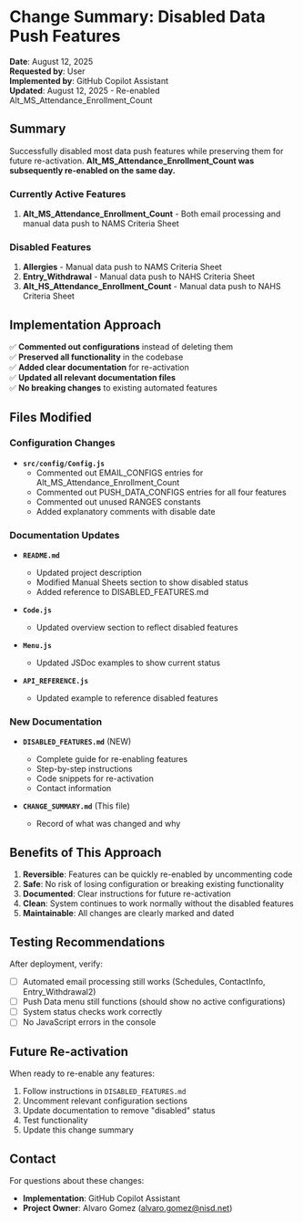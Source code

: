 # Change Summary: Disabled Data Push Features

**Date**: August 12, 2025  
**Requested by**: User  
**Implemented by**: GitHub Copilot Assistant  
**Updated**: August 12, 2025 - Re-enabled Alt_MS_Attendance_Enrollment_Count

## Summary

Successfully disabled most data push features while preserving them for future re-activation. **Alt_MS_Attendance_Enrollment_Count was subsequently re-enabled on the same day.**

### Currently Active Features
1. **Alt_MS_Attendance_Enrollment_Count** - Both email processing and manual data push to NAMS Criteria Sheet

### Disabled Features
1. **Allergies** - Manual data push to NAMS Criteria Sheet
2. **Entry_Withdrawal** - Manual data push to NAHS Criteria Sheet  
3. **Alt_HS_Attendance_Enrollment_Count** - Manual data push to NAHS Criteria Sheet

## Implementation Approach

✅ **Commented out configurations** instead of deleting them  
✅ **Preserved all functionality** in the codebase  
✅ **Added clear documentation** for re-activation  
✅ **Updated all relevant documentation files**  
✅ **No breaking changes** to existing automated features  

## Files Modified

### Configuration Changes
- **`src/config/Config.js`**
  - Commented out EMAIL_CONFIGS entries for Alt_MS_Attendance_Enrollment_Count
  - Commented out PUSH_DATA_CONFIGS entries for all four features
  - Commented out unused RANGES constants
  - Added explanatory comments with disable date

### Documentation Updates
- **`README.md`**
  - Updated project description
  - Modified Manual Sheets section to show disabled status
  - Added reference to DISABLED_FEATURES.md

- **`Code.js`**
  - Updated overview section to reflect disabled features

- **`Menu.js`**
  - Updated JSDoc examples to show current status

- **`API_REFERENCE.js`**
  - Updated example to reference disabled features

### New Documentation
- **`DISABLED_FEATURES.md`** (NEW)
  - Complete guide for re-enabling features
  - Step-by-step instructions
  - Code snippets for re-activation
  - Contact information

- **`CHANGE_SUMMARY.md`** (This file)
  - Record of what was changed and why

## Benefits of This Approach

1. **Reversible**: Features can be quickly re-enabled by uncommenting code
2. **Safe**: No risk of losing configuration or breaking existing functionality  
3. **Documented**: Clear instructions for future re-activation
4. **Clean**: System continues to work normally without the disabled features
5. **Maintainable**: All changes are clearly marked and dated

## Testing Recommendations

After deployment, verify:
- [ ] Automated email processing still works (Schedules, ContactInfo, Entry_Withdrawal2)
- [ ] Push Data menu still functions (should show no active configurations)
- [ ] System status checks work correctly
- [ ] No JavaScript errors in the console

## Future Re-activation

When ready to re-enable any features:
1. Follow instructions in `DISABLED_FEATURES.md`
2. Uncomment relevant configuration sections
3. Update documentation to remove "disabled" status
4. Test functionality
5. Update this change summary

## Contact

For questions about these changes:
- **Implementation**: GitHub Copilot Assistant  
- **Project Owner**: Alvaro Gomez (alvaro.gomez@nisd.net)
